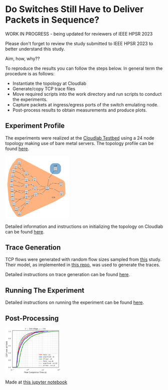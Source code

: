 # Do Switches Still Have to Deliver Packets in Sequence?

WORK IN PROGRESS - being updated for reviewers of IEEE HPSR 2023

Please don't forget to review the study submitted to IEEE HPSR 2023 to better understand this study.

Aim, how, why??

To reproduce the results you can follow the steps below. In general term the procedure is as follows:

* Instantiate the topology at Cloudlab
* Generate/copy TCP trace files
* Move required scripts into the work directory and run scripts to conduct the experiments.
* Capture packets at ingress/egress ports of the switch emulating node.
* Post-process results to obtain measurements and produce plots.


## Experiment Profile

The experiments were realized at the [Cloudlab Testbed](https://www.cloudlab.us/) using a 24 node topology making use of bare metal servers. The topology profile can be found [here](https://www.cloudlab.us/show-profile.php?uuid=999fe067-bf91-11ed-b28b-e4434b2381fc).

<img src="https://github.com/ufukusubutun/Reordering_Switch/blob/main/docs/topo.png"  width="40%" >

Detailed information and instructions on initializing the topology on Cloudlab can be found [here](https://github.com/ufukusubutun/Reordering_Switch/blob/main/docs/topology.md).


## Trace Generation

TCP flows were generated with random flow sizes sampled from [this](https://arxiv.org/abs/1809.03486) study. Their model, as implemented in [this repo](https://github.com/piotrjurkiewicz/flow-models), was used to generate the traces.

Detailed instructions on trace generation can be found [here](https://github.com/ufukusubutun/Reordering_Switch/blob/main/docs/trace_gen.md).


## Running The Experiment

Detailed instructions on running the experiment can be found [here](https://github.com/ufukusubutun/Reordering_Switch/blob/main/docs/exp_run.md).


## Post-Processing

<img src="https://github.com/ufukusubutun/Reordering_Switch/blob/main/docs/plot.png"  width="35%" >

Made at [this jupyter notebook](https://colab.research.google.com/drive/1e-DUvf5FcGuIN_EmctMthfrdv4Dsvb41?usp=sharing)

